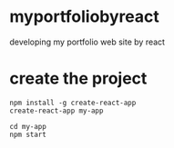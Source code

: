 # myportfoliobyreact
developing my portfolio web site by react


# create the project
````
npm install -g create-react-app
create-react-app my-app

cd my-app
npm start
````

